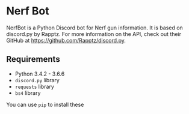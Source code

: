 # Nerf Bot
NerfBot is a Python Discord bot for Nerf gun information. It is based on discord.py by Rapptz. For more information on the API, check out their GitHub at https://github.com/Rapptz/discord.py.

## Requirements
* Python 3.4.2 - 3.6.6
* `discord.py` library
* `requests` library
* `bs4` library

You can use `pip` to install these